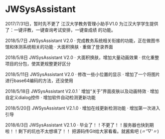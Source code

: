# JWSysAssistant
2017/7/31日，暂时先不更了
江汉大学教务管理小助手V1.0
为江汉大学学生提供了：一键评教，一键查询考试安排，一键查成绩  的功能。




2018/5/7日
JWSysAssistant V2.0
·	完成教务系统相关衔接的功能，正在做图书馆和体测系统相关的功能
·	大面积换肤
·	重做了登录界面


2018/5/8日
JWSysAssistant V2.0
·   大面积换肤，增加大量动画效果
·   优化重整项目的分包，使其更规整更好区分


2018/5/11日
JWSysAssistant V2.0
·	修改一些小位置的显示
·	增加了一个将图片进行base64编码的方法，还没使用

2018/5/18日
JWSysAssistant V2.0.1
`	增加“关于”界面皮肤以及动画特效
·	增加自定义dialog控件
·	增加软件自动检测更新功能

2018/5/20日
JWSysAssistant V2.1.0
·	增加在线更新检测功能
·	增加第一次进入引导

2018/6/3日
JWSysAssistant V2.1.0
·	毕业了！！不更了！！服务器也快到期啦！！剩下的坑也不太想填了！！  把源码传Git给大家看看。就酱紫吧 (〃'▽'〃)
